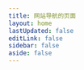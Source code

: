 ```yaml
---
title: 网站导航的页面
layout: home
lastUpdated: false
editLink: false
sidebar: false
aside: false
---
```


<!-- Java 开发，进行渲染数据 -->
<NavigationItem v-bind="JavaList" />

<!-- 前端页面开发 -->
<NavigationItem v-bind="h5List" />

<!-- 常用的工具 -->
<NavigationItem v-bind="toolList" />

<script lang="ts" setup>

import {reactive} from 'vue'

import NavigationItem from './NavigationItem.vue'

// 导入类型
import type {NavigationItemObject} from './NavigationType'


/**** tip : 图标使用 iconfont 的 28 尺寸的 ******/

// 导入图片 - java
import guanwangIcon from '/navigationImages/guanwang.svg'
import javaIcon from '/navigationImages/java.svg'
import mavenIcon from '/navigationImages/maven.svg'
import springIcon from '/navigationImages/spring.svg'
import tomcatIcon from '/navigationImages/tomcat.svg'
import redisIcon from '/navigationImages/redis.svg'
import nginxIcon from '/navigationImages/nginx.svg'
import mvnrepositoryIcon from '/navigationImages/mvnrepository.svg'
import mvnrepositoryaliIcon from '/navigationImages/mvnrepositoryaliIcon.svg'
import gitIcon from '/navigationImages/git.svg'
import githubIcon from '/navigationImages/github.svg'
import giteeIcon from '/navigationImages/gitee.svg'

// 导入图片 - 前端
import qianduanIcon from '/navigationImages/qianduan.svg'
import vueIcon from '/navigationImages/vue.svg'
import vuepiniaIcon from '/navigationImages/vuepinia.svg'
import elementuiIcon from '/navigationImages/elementui.svg'
import elementuiplusIcon from '/navigationImages/elementuiplus.svg'
import vantIcon from '/navigationImages/vant.svg'
import npmjsIcon from '/navigationImages/npmjs.svg'
import viteIcon from '/navigationImages/vitelogo.svg'
import markdownIcon from '/navigationImages/markdown.svg'
import iconfontIcon from '/navigationImages/iconfont.svg'
import vueuseIcon from '/navigationImages/vueuse.svg'
import colorspaceIcon from '/navigationImages/colorspace.svg'
import animateIcon from '/navigationImages/animate.svg'
import animategaspIcon from '/navigationImages/animategasp.svg'
import iconarchiveIcon from '/navigationImages/iconarchive.svg'
import electronIcon from '/navigationImages/electron.svg'

// 导入图片 - 工具网站
import utoolsIcon from '/navigationImages/UTools.svg'
import jsonIcon from '/navigationImages/json.svg'
import timestampIcon from '/navigationImages/timestamp.svg'
import stringhexIcon from '/navigationImages/stringhex.svg'



// Java开发的网站导航
const JavaList:NavigationItemObject = reactive({
    title:'Java开发',
    desc:'直接点进去看看是怎么个事儿',
    iconUrl:guanwangIcon,
    itemList:[
        {nameStr:'Java 官网',iconUrl:javaIcon,linkUrl:'https://www.oracle.com/cn/java/'},
        {nameStr:'Maven 官网',iconUrl:mavenIcon,linkUrl:'https://maven.apache.org/'},
        {nameStr:'Spring 官网',iconUrl:springIcon,linkUrl:'https://spring.io/'},
        {nameStr:'Tomcat 官网',iconUrl:tomcatIcon,linkUrl:'https://tomcat.apache.org/'},
        {nameStr:'Redis 官网',iconUrl:redisIcon,linkUrl:'https://redis.io/'},
        {nameStr:'Nginx 官网',iconUrl:nginxIcon,linkUrl:'https://nginx.org/'},
        {nameStr:'Maven 官方仓库',iconUrl:mvnrepositoryIcon,linkUrl:'https://mvnrepository.com/'},
        {nameStr:'Maven 阿里仓库',iconUrl:mvnrepositoryaliIcon,linkUrl:'https://developer.aliyun.com/mvn/guide'},
        {nameStr:'Git 官网',iconUrl:gitIcon,linkUrl:'https://git-scm.com/'},
        {nameStr:'GitHub',iconUrl:githubIcon,linkUrl:'https://github.com/'},
        {nameStr:'Gitee 官网',iconUrl:giteeIcon,linkUrl:'https://gitee.com/'},
    ] 
})

// 前端开发的网站导航
const h5List:NavigationItemObject = reactive({
    title:'前端开发',
    desc:'不要慌，有问题就去官方文档上扒拉扒拉',
    iconUrl:qianduanIcon,
    itemList:[
        {nameStr:'VueJS 官网',iconUrl:vueIcon,linkUrl:'https://vuejs.org/'},
        {nameStr:'Vue Router',iconUrl:vueIcon,linkUrl:'https://router.vuejs.org/'},
        {nameStr:'Pinia',iconUrl:vuepiniaIcon,linkUrl:'https://pinia.vuejs.org/'},
        {nameStr:'Element UI',iconUrl:elementuiIcon,linkUrl:'https://element.eleme.cn/#/zh-CN'},
        {nameStr:'Element UI Plus',iconUrl:elementuiplusIcon,linkUrl:'https://element-plus.org/zh-CN/'},
        {nameStr:'Vant 官网',iconUrl:vantIcon,linkUrl:'https://vant-ui.github.io/vant/#/zh-CN/home'},
        {nameStr:'NpmJS 网站',iconUrl:npmjsIcon,linkUrl:'https://www.npmjs.com/'},
        {nameStr:'Vite 官网',iconUrl:viteIcon,linkUrl:'https://www.vitejs.net/'},
        {nameStr:'VitePress 官网',iconUrl:markdownIcon,linkUrl:'https://vitepress.dev/'},
        {nameStr:'IconFont 图标',iconUrl:iconfontIcon,linkUrl:'https://www.iconfont.cn/'},
        {nameStr:'VueUse',iconUrl:vueuseIcon,linkUrl:'https://vueuse.org/'},
        {nameStr:'Color Space',iconUrl:colorspaceIcon,linkUrl:'https://mycolor.space/'},
        {nameStr:'Animate Css',iconUrl:animateIcon,linkUrl:'https://animate.style/'},
        {nameStr:'Animate GSAP',iconUrl:animategaspIcon,linkUrl:'https://gsap.com/'},
        {nameStr:'Icon Archive',iconUrl:iconarchiveIcon,linkUrl:'https://www.iconarchive.com/'},
        {nameStr:'Electron',iconUrl:electronIcon,linkUrl:'https://www.electronjs.org/'},
    
    ]
})

// 常用工具的网站导航
const toolList:NavigationItemObject = reactive({
    title:'Tools',
    desc:'这些工具网站就别再百度了，直接进去',
    iconUrl:utoolsIcon,
    itemList:[
        {nameStr:'Json格式转换',iconUrl:jsonIcon,linkUrl:'https://www.json.cn/'},
        {nameStr:'在线时间戳',iconUrl:timestampIcon,linkUrl:'https://tool.lu/timestamp/'},
        {nameStr:'十六进制转字符串',iconUrl:stringhexIcon,linkUrl:'https://tool.hiofd.com/hex-convert-string-online/'},
     
    
    ]
})

</script>

<style module>

.navigation-header{
    border:1px solid red;
}


</style>



